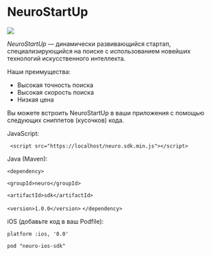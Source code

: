 # NeuroStartUp

![](https://camo.githubusercontent.com/ace14ee894d150192a7b05b12410738aa65528da742bbce69315a5f441320ea7/68747470733a2f2f692e696d6775722e636f6d2f495a4f525769492e706e67)

*NeuroStartUp* — динамически развивающийся стартап, специализирующийся на поиске с использованием новейших технологий искусственного интеллекта.

Наши преимущества:
* Высокая точность поиска
* Высокая скорость поиска
* Низкая цена

Вы можете встроить NeuroStartUp в ваши приложения с помощью следующих сниппетов (кусочков) кода.

JavaScript:

` <script src="https://localhost/neuro.sdk.min.js"></script>`

Java (Maven):

`<dependency>`

  `<groupId>neuro</groupId>`
  
  `<artifactId>sdk</artifactId>`

  `<version>1.0.0</version>`
`</dependency>`

iOS (добавьте код в ваш Podfile):

`platform :ios, '8.0'`

`pod "neuro-ios-sdk"`